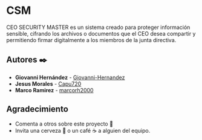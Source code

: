 # CSM
CEO SECURITY MASTER es un sistema creado para proteger información sensible, cifrando los archivos o documentos que el CEO desea compartir y permitiendo firmar digitalmente a los miembros de la junta directiva.

## Autores ✒️

* **Giovanni Hernández** - [Giovanni-Hernandez](https://github.com/Giovanni-Hernandez)
* **Jesus Morales** - [Capu720](https://github.com/Capu720)
* **Marco Ramirez** - [marcorh2000](https://github.com/Frunulunuuuu)


## Agradecimiento
* Comenta a otros sobre este proyecto 📢
* Invita una cerveza 🍺 o un café ☕ a alguien del equipo. 
